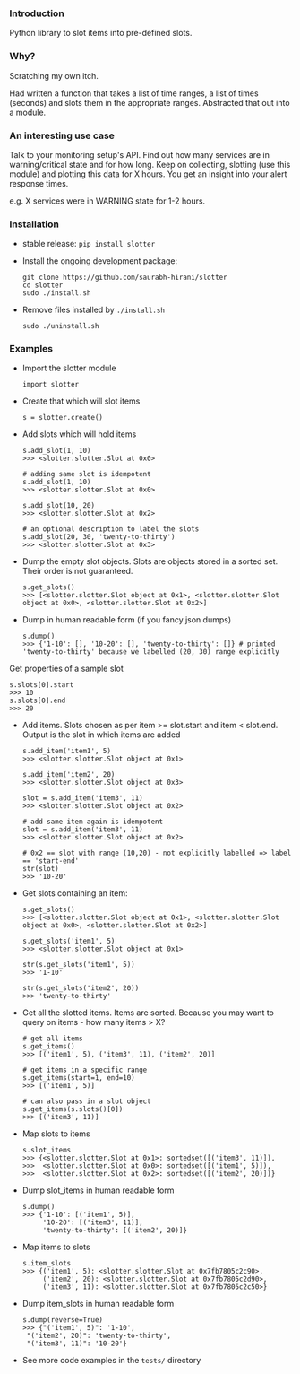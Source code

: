 ### Introduction

Python library to slot items into pre-defined slots.

### Why?

Scratching my own itch.

Had written a function that takes a list of time ranges, a list of times (seconds) and slots them in the appropriate ranges. Abstracted that out into a module.

### An interesting use case

Talk to your monitoring setup's API. Find out how many services are in warning/critical state and for how long. Keep on collecting, slotting (use this module) and plotting this data for X hours. You get an insight into your alert response times.

e.g. X services were in WARNING state for 1-2 hours.

### Installation

* stable release: ```pip install slotter```
* Install the ongoing development package:

  ```
  git clone https://github.com/saurabh-hirani/slotter
  cd slotter
  sudo ./install.sh
  ```
* Remove files installed by ```./install.sh```

  ```
  sudo ./uninstall.sh
  ```

### Examples

- Import the slotter module

  ```
  import slotter
  ```

- Create that which will slot items

  ```
  s = slotter.create()
  ```

- Add slots which will hold items

  ```
  s.add_slot(1, 10)
  >>> <slotter.slotter.Slot at 0x0>

  # adding same slot is idempotent
  s.add_slot(1, 10)
  >>> <slotter.slotter.Slot at 0x0>

  s.add_slot(10, 20)
  >>> <slotter.slotter.Slot at 0x2>

  # an optional description to label the slots
  s.add_slot(20, 30, 'twenty-to-thirty')
  >>> <slotter.slotter.Slot at 0x3>
  ```

- Dump the empty slot objects. Slots are objects stored in a sorted set. Their order is not guaranteed.

  ```
  s.get_slots()
  >>> [<slotter.slotter.Slot object at 0x1>, <slotter.slotter.Slot object at 0x0>, <slotter.slotter.Slot at 0x2>]
  ```

- Dump in human readable form (if you fancy json dumps)

  ```
  s.dump()
  >>> {'1-10': [], '10-20': [], 'twenty-to-thirty': []} # printed 'twenty-to-thirty' because we labelled (20, 30) range explicitly
  ```

 Get properties of a sample slot

  ```
  s.slots[0].start
  >>> 10
  s.slots[0].end
  >>> 20
  ```

- Add items. Slots chosen as per item >= slot.start and item < slot.end. Output is the slot in which items are added

  ```
  s.add_item('item1', 5)
  >>> <slotter.slotter.Slot object at 0x1>

  s.add_item('item2', 20)
  >>> <slotter.slotter.Slot object at 0x3>

  slot = s.add_item('item3', 11)
  >>> <slotter.slotter.Slot object at 0x2>

  # add same item again is idempotent
  slot = s.add_item('item3', 11)
  >>> <slotter.slotter.Slot object at 0x2>

  # 0x2 == slot with range (10,20) - not explicitly labelled => label == 'start-end'
  str(slot)
  >>> '10-20'
  ```

- Get slots containing an item:

  ```
  s.get_slots()
  >>> [<slotter.slotter.Slot object at 0x1>, <slotter.slotter.Slot object at 0x0>, <slotter.slotter.Slot at 0x2>]

  s.get_slots('item1', 5)
  >>> <slotter.slotter.Slot object at 0x1>

  str(s.get_slots('item1', 5))
  >>> '1-10'

  str(s.get_slots('item2', 20))
  >>> 'twenty-to-thirty'
  ```

- Get all the slotted items. Items are sorted. Because you may want to query on items - how many items > X?

  ```
  # get all items
  s.get_items()
  >>> [('item1', 5), ('item3', 11), ('item2', 20)]

  # get items in a specific range
  s.get_items(start=1, end=10)
  >>> [('item1', 5)]

  # can also pass in a slot object
  s.get_items(s.slots()[0])
  >>> [('item3', 11)]
  ```

- Map slots to items

  ```
  s.slot_items
  >>> {<slotter.slotter.Slot at 0x1>: sortedset([('item3', 11)]),
  >>>  <slotter.slotter.Slot at 0x0>: sortedset([('item1', 5)]),
  >>>  <slotter.slotter.Slot at 0x2>: sortedset([('item2', 20)])}
  ```

- Dump slot_items in human readable form

  ```
  s.dump()
  >>> {'1-10': [('item1', 5)],
       '10-20': [('item3', 11)],
       'twenty-to-thirty': [('item2', 20)]}
  ```

- Map items to slots

  ```
  s.item_slots
  >>> {('item1', 5): <slotter.slotter.Slot at 0x7fb7805c2c90>,
       ('item2', 20): <slotter.slotter.Slot at 0x7fb7805c2d90>,
       ('item3', 11): <slotter.slotter.Slot at 0x7fb7805c2c50>}
  ```

- Dump item_slots in human readable form

  ```
  s.dump(reverse=True)
  >>> {"('item1', 5)": '1-10',
   "('item2', 20)": 'twenty-to-thirty',
   "('item3', 11)": '10-20'}
  ```

- See more code examples in the ```tests/``` directory
